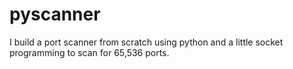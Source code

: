 # pyscanner
I build a port scanner from scratch using python and a little socket programming to scan for 65,536 ports.
